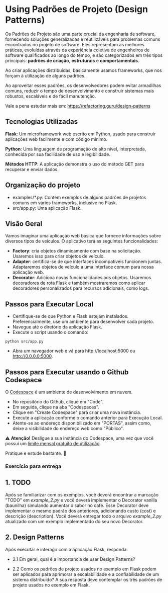 # Using Padrões de Projeto (Design Patterns)

Os Padrões de Projeto são uma parte crucial da engenharia de software, fornecendo soluções generalizadas e reutilizáveis ​​para problemas comuns encontrados no projeto de software. Eles representam as melhores práticas, evoluídas através da experiência coletiva de engenheiros de software qualificados ao longo do tempo, e são categorizados em três tipos principais: **padrões de criação**, **estruturais** e **comportamentais**.

Ao criar aplicações distribuídas, basicamente usamos frameworks, que nos forçam à utilização de alguns padrões.

Ao aproveitar esses padrões, os desenvolvedores podem evitar armadilhas comuns, reduzir o tempo de desenvolvimento e construir sistemas mais robustos, escaláveis ​​e de fácil manutenção.

Vale a pena estudar mais em: https://refactoring.guru/design-patterns

## Tecnologias Utilizadas

**Flask**: Um microframework web escrito em Python, usado para construir aplicações web facilmente e com código mínimo.

**Python**: Uma linguagem de programação de alto nível, interpretada, conhecida por sua facilidade de uso e legibilidade.

**Métodos HTTP**: A aplicação demonstra o uso do método GET para recuperar e enviar dados.

## Organização do projeto

* examples/*.py: Contém exemplos de alguns padrões de projetos comuns em vários frameworks, inclusive no Flask.
* src/app.py: Uma aplicação Flask.

## Visão Geral

Vamos imaginar uma aplicação web básica que fornece informações sobre diversos tipos de veículos. O aplicativo terá as seguintes funcionalidades:

- **Factory**: cria objetos dinamicamente com base na solicitação. Usaremos isso para criar objetos de veículo.
- **Adapter**: certifica-se de que interfaces incompatíveis funcionem juntas. Adaptaremos objetos de veículo a uma interface comum para nossa aplicação web.
- **Decorator**: Adiciona novas funcionalidades aos objetos. Usaremos decoradores de rota Flask e também mostraremos como aplicar decoradores personalizados para recursos adicionais, como logs.

## Passos para Executar Local

- Certifique-se de que Python e Flask estejam instalados. Preferencialmente, use um ambiente para desenvolver cada projeto.
- Navegue até o diretório da aplicação Flask.
- Execute o script usando o comando:
```
python src/app.py
```
- Abra um navegador web e vá para http://localhost:5000 ou http://0.0.0.0:5000.

## Passos para Executar usando o Github Codespace

O [Codespace](https://github.com/codespaces) é um ambiente de desenvolvimento em nuvem.

- No repositório do Github, clique em "Code".
- Em seguida, clique na aba "Codespaces".
- Clique em "Create Codespace" para criar uma nova instância.
- Execute a aplicação conforme o comando anterior para Execução Local.
- Atente-se ao endereço disponibilizado em "PORTAS", assim como, deixe a visibilidade do endereço web como "Público".

:warning: **Atenção!** Desligue a sua instância do Codespace, uma vez que você possui um [limite mensal gratuito de utilização](https://docs.github.com/en/codespaces/overview#billing-for-codespaces).

Pratique e estude bastante. :rocket:

### Exercício para entrega

## 1. TODO

Após se familiarizar com os exemplos, você deverá encontrar a marcação "TODO" em *example\_2.py* e você deverá implementar o Decorator vanilla (baunilha) simulando aumentar o sabor no café. Esse Decorator deve implementar o mesmo padrão dos anteriores, adicionando custo (cost) e descrição (description). Você deverá entregar todo o arquivo *example\_2.py* atualizado com um exemplo implementado do seu novo Decorator.

## 2. Design Patterns

Após executar e interagir com a aplicação Flask, responda:

- 2.1 Em geral, qual é a importancia de usar Design Patterns?

- 2.2 Como os padrões de projeto usados ​​no exemplo em Flask podem ser aplicados para aprimorar a escalabilidade e a confiabilidade de um sistema distribuído? A sua resposta deve contemplar os três padrões de projeto usados no exemplo em Flask.